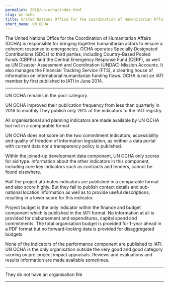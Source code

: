 ```yaml
---
permalink: 2018/un-ocha/index.html
slug: un-ocha
title: United Nations Office for the Coordination of Humanitarian Affairs (UN OCHA)
short_name: UN OCHA
---
```


The United Nations Office for the Coordination of Humanitarian Affairs (OCHA) is responsible for bringing together humanitarian actors to ensure a coherent response to emergencies. OCHA operates Specially Designated Contributions (SDCs) to third parties, including Country-Based Pooled Funds (CBPFs) and the Central Emergency Response Fund (CERF), as well as UN Disaster Assessment and Coordination (UNDAC) Mission Accounts. It also manages the Financial Tracking Service (FTS), a clearing house of information on international humanitarian funding flows. OCHA is not an IATI member by first published to IATI in June 2014.

---

UN OCHA remains in the poor category. 

UN OCHA improved their publication frequency from less than quarterly in 2016 to monthly.They publish only 29% of the indicators to the IATI registry. 

All organisational and planning indicators are made available by UN OCHA but not in a comparable format. 

UN OCHA does not score on the two commitment indicators, accessibility and quality of freedom of information legislation, as neither a data portal with current data nor a transparency policy is published. 

Within the joined-up development data component, UN OCHA only scores for aid type. Information about the other indicators in this component, including core key indicators such as contracts and tenders, cannot be found elsewhere. 

Half the project attributes indicators are published in a comparable format and also score highly. But they fail to publish contact details and sub-national location information as well as to provide useful descriptions, resulting in a lower score for this indicator.  

Project budget is the only indicator within the finance and budget component which is published in the IATI format. No information at all is provided for disbursement and expenditures, capital spend and commitments. The total organisation budget is provided for 1-year ahead in a PDF format but no forward-looking data is provided for disaggregated budgets. 

None of the indicators of the performance component are published to IATI. UN OCHA is the only organisation outside the very good and good category scoring on pre-project impact appraisals. Reviews and evaluations and results information are made available sometimes. 


---

They do not have an organisation file

---
